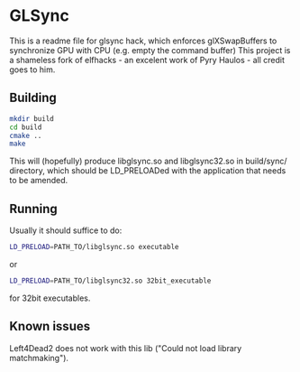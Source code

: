 GLSync
======

This is a readme file for glsync hack, which enforces glXSwapBuffers to synchronize GPU with CPU (e.g. empty the command buffer)
This project is a shameless fork of elfhacks - an excelent work of Pyry Haulos - all credit goes to him.

Building
--------

```bash
mkdir build
cd build
cmake ..
make
```

This will (hopefully) produce libglsync.so and libglsync32.so in build/sync/ directory,
which should be LD_PRELOADed with the application that needs to be amended.

Running
-------

Usually it should suffice to do:

```bash
LD_PRELOAD=PATH_TO/libglsync.so executable
```
or

```bash
LD_PRELOAD=PATH_TO/libglsync32.so 32bit_executable
```

for 32bit executables.


Known issues
------------

Left4Dead2 does not work with this lib ("Could not load library matchmaking").